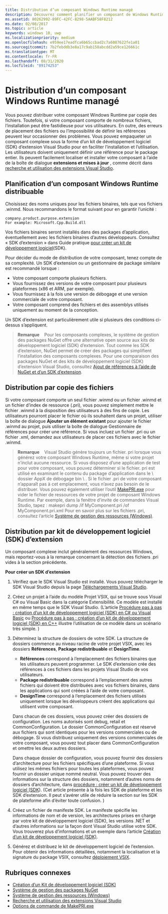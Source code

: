 ```yaml
---
title: Distribution d’un composant Windows Runtime managé
description: Découvrez comment planifier un composant de Windows Runtime distribuable et le distribuer à l’aide de la copie de fichier ou du kit de développement logiciel (SDK) d’extension.
ms.assetid: 80262992-89FC-42FC-8298-5AABF58F8212
ms.date: 02/08/2017
ms.topic: article
keywords: windows 10, uwp
ms.localizationpriority: medium
ms.openlocfilehash: e959ee17eadfca6b65ccbad2c7a6087622fe1a01
ms.sourcegitcommit: 7b2febddb3e8a17c9ab158abcdd2a59ce126661c
ms.translationtype: MT
ms.contentlocale: fr-FR
ms.lasthandoff: 08/31/2020
ms.locfileid: "89174253"
---
```

# <a name="distributing-a-managed-windows-runtime-component"></a>Distribution d’un composant Windows Runtime managé

Vous pouvez distribuer votre composant Windows Runtime par copie des fichiers. Toutefois, si votre composant comporte de nombreux fichiers, l’installation peut être fastidieuse pour vos utilisateurs. En outre, des erreurs de placement des fichiers ou l’impossibilité de définir les références peuvent leur occasionner des problèmes. Vous pouvez empaqueter un composant complexe sous la forme d’un kit de développement logiciel (SDK) d’extension Visual Studio pour en faciliter l’installation et l’utilisation. Les utilisateurs doivent uniquement définir une référence pour le package entier. Ils peuvent facilement localiser et installer votre composant à l’aide de la boîte de dialogue **extensions et mises à jour** , comme décrit dans [recherche et utilisation des extensions Visual Studio](/visualstudio/ide/finding-and-using-visual-studio-extensions?view=vs-2015).

## <a name="planning-a-distributable-windows-runtime-component"></a>Planification d’un composant Windows Runtime distribuable

Choisissez des noms uniques pour les fichiers binaires, tels que vos fichiers .winmd. Nous recommandons le format suivant pour en garantir l’unicité :

``` syntax
company.product.purpose.extension
For example: Microsoft.Cpp.Build.dll
```

Vos fichiers binaires seront installés dans des packages d’application, éventuellement avec les fichiers binaires d’autres développeurs. Consultez « SDK d’extension » dans Guide pratique [pour créer un kit de développement logiciel](/visualstudio/extensibility/creating-a-software-development-kit?view=vs-2015)(SDK).

Pour décider du mode de distribution de votre composant, tenez compte de sa complexité. Un SDK d’extension ou un gestionnaire de package similaire est recommandé lorsque :

-   Votre composant comporte plusieurs fichiers.
-   Vous fournissez des versions de votre composant pour plusieurs plateformes (x86 et ARM, par exemple).
-   Vous fournissez à la fois une version de débogage et une version commerciale de votre composant.
-   Votre composant comprend des fichiers et des assemblys utilisés uniquement au moment de la conception.

Un SDK d’extension est particulièrement utile si plusieurs des conditions ci-dessus s’appliquent.

> **Remarque**    Pour les composants complexes, le système de gestion des packages NuGet offre une alternative open source aux kits de développement logiciel (SDK) d’extension. Tout comme les SDK d’extension, NuGet permet de créer des packages qui simplifient l’installation des composants complexes. Pour une comparaison des packages NuGet et des kits de développement logiciel (SDK) d’extension Visual Studio, consultez [Ajout de références à l’aide de NuGet et d’un SDK d’extension](/visualstudio/ide/adding-references-using-nuget-versus-an-extension-sdk?view=vs-2015).

## <a name="distribution-by-file-copy"></a>Distribution par copie des fichiers

Si votre composant comporte un seul fichier .winmd ou un fichier .winmd et un fichier d’index de ressource (.pri), vous pouvez simplement mettre le fichier .winmd à la disposition des utilisateurs à des fins de copie. Les utilisateurs pourront placer le fichier où ils souhaitent dans un projet, utiliser la boîte de dialogue **Ajouter un élément existant** pour ajouter le fichier .winmd au projet, puis utiliser la boîte de dialogue Gestionnaire de références pour créer une référence. Si vous incluez un fichier .pri ou un fichier .xml, demandez aux utilisateurs de placer ces fichiers avec le fichier .winmd.

> **Remarque**    Visual Studio génère toujours un fichier. pri lorsque vous générez votre composant Windows Runtime, même si votre projet n’inclut aucune ressource. Si vous disposez d’une application de test pour votre composant, vous pouvez déterminer si le fichier. pri est utilisé en examinant le contenu du package d’application dans le \\ dossier AppX de débogage bin \\ . Si le fichier .pri de votre composant n’apparaît pas à cet emplacement, vous n’avez pas besoin de le distribuer. Vous pouvez également utiliser l’outil [MakePRI.exe](/previous-versions/windows/apps/jj552945(v=win.10)) pour vider le fichier de ressources de votre projet de composant Windows Runtime. Par exemple, dans la fenêtre d’invite de commandes Visual Studio, tapez : makepri dump /if MyComponent.pri /of MyComponent.pri.xml Pour en savoir plus sur les fichiers .pri, consultez l’article [Système de gestion des ressources (Windows)](/previous-versions/windows/apps/jj552947(v=win.10)).

## <a name="distribution-by-extension-sdk"></a>Distribution par kit de développement logiciel (SDK) d’extension

Un composant complexe inclut généralement des ressources Windows, mais reportez-vous à la remarque concernant la détection des fichiers .pri vides à la section précédente.

**Pour créer un SDK d’extension**

1.  Vérifiez que le SDK Visual Studio est installé. Vous pouvez télécharger le SDK Visual Studio depuis la page [Téléchargements Visual Studio](https://visualstudio.microsoft.com/downloads/download-visual-studio-vs).
2.  Créez un projet à l’aide du modèle Projet VSIX, qui se trouve sous Visual C# ou Visual Basic dans la catégorie Extensibilité. Ce modèle est installé en même temps que le SDK Visual Studio. (L’article [Procédure pas à pas : création d’un kit de développement logiciel (SDK) en C# ou Visual Basic](/visualstudio/extensibility/walkthrough-creating-an-sdk-using-csharp-or-visual-basic?view=vs-2015) ou [Procédure pas à pas : création d’un kit de développement logiciel (SDK) en C++](/visualstudio/extensibility/walkthrough-creating-an-sdk-using-cpp?view=vs-2015) illustre l’utilisation de ce modèle dans un scénario très simple. )
3.  Déterminez la structure de dossiers de votre SDK. La structure de dossiers commence au niveau racine de votre projet VSIX, avec les dossiers **Références**, **Package redistribuable** et **DesignTime**.

    -   **Références** correspond à l’emplacement des fichiers binaires que les utilisateurs peuvent programmer. Le SDK d’extension crée des références à ces fichiers dans les projets Visual Studio de vos utilisateurs.
    -   **Package redistribuable** correspond à l’emplacement des autres fichiers qui doivent être distribuées avec vos fichiers binaires, dans les applications qui sont créées à l’aide de votre composant.
    -   **DesignTime** correspond à l’emplacement des fichiers utilisés uniquement lorsque les développeurs créent des applications qui utilisent votre composant.

    Dans chacun de ces dossiers, vous pouvez créer des dossiers de configuration. Les noms autorisés sont debug, retail et CommonConfiguration. Le dossier CommonConfiguration est réservé aux fichiers qui sont identiques pour les versions commerciales ou de débogage. Si vous distribuez uniquement des versions commerciales de votre composant, vous pouvez tout placer dans CommonConfiguration et omettre les deux autres dossiers.

    Dans chaque dossier de configuration, vous pouvez fournir des dossiers d’architecture pour les fichiers spécifiques d’une plateforme. Si vous utilisez les mêmes fichiers pour toutes les plateformes, vous pouvez fournir un dossier unique nommé neutral. Vous pouvez trouver des informations sur la structure des dossiers, notamment d’autres noms de dossiers d’architecture, dans [procédure : créer un kit de développement logiciel (SDK](/visualstudio/extensibility/creating-a-software-development-kit?view=vs-2015)). (Cet article présente à la fois les SDK de plateforme et les SDK d’extension. Il peut s’avérer utile de réduire la section sur les SDK de plateforme afin d’éviter toute confusion. )

4.  Créez un fichier de manifeste SDK. Le manifeste spécifie les informations de nom et de version, les architectures prises en charge par votre kit de développement logiciel (SDK), les versions .NET et d’autres informations sur la façon dont Visual Studio utilise votre SDK. Vous trouverez plus d’informations et un exemple dans l’article [Création d’un kit de développement logiciel (SDK)](/visualstudio/extensibility/creating-a-software-development-kit?view=vs-2015).
5.  Générez et distribuez le kit de développement logiciel de l’extension. Pour obtenir des informations détaillées, notamment la localisation et la signature du package VSIX, consultez [déploiement VSIX](/visualstudio/misc/how-to-manually-package-an-extension-vsix-deployment?view=vs-2015).

## <a name="related-topics"></a>Rubriques connexes

* [Création d’un Kit de développement logiciel (SDK)](/visualstudio/extensibility/creating-a-software-development-kit?view=vs-2015)
* [Système de gestion des packages NuGet](https://github.com/NuGet/Home)
* [Système de gestion des ressources (Windows)](/previous-versions/windows/apps/jj552947(v=win.10))
* [Recherche et utilisation des extensions Visual Studio](/visualstudio/ide/finding-and-using-visual-studio-extensions?view=vs-2015)
* [Options de commande de MakePRI.exe](/previous-versions/windows/apps/jj552945(v=win.10))